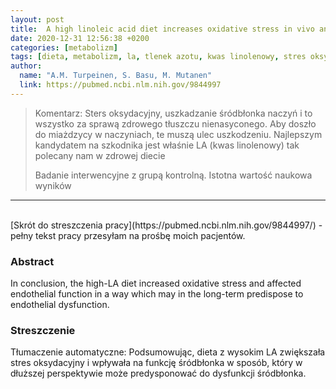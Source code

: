 ```yaml
---
layout: post
title:  A high linoleic acid diet increases oxidative stress in vivo and affects nitric oxide metabolism in humans"
date: 2020-12-31 12:56:38 +0200
categories: [metabolizm]
tags: [dieta, metabolizm, la, tlenek azotu, kwas linolenowy, stres oksydacyjny]
author:
  name: "A.M. Turpeinen, S. Basu, M. Mutanen"
  link: https://pubmed.ncbi.nlm.nih.gov/9844997
---
```


> Komentarz: Sters oksydacyjny, uszkadzanie śródbłonka naczyń i to wszystko za sprawą zdrowego tłuszczu nienasyconego.
> Aby doszło do miażdzycy w naczyniach, te muszą ulec uszkodzeniu. 
> Najlepszym kandydatem na szkodnika jest właśnie LA (kwas linolenowy) tak polecany nam w zdrowej diecie
> 
> Badanie interwencyjne z grupą kontrolną. Istotna wartość naukowa wyników

<hr>
<br>
[Skrót do streszczenia pracy](https://pubmed.ncbi.nlm.nih.gov/9844997/) - pełny tekst pracy przesyłam na prośbę moich pacjentów.

### Abstract
In conclusion, the high-LA diet increased oxidative stress and affected endothelial function in a way which may in the long-term predispose to endothelial dysfunction.

### Streszczenie
Tłumaczenie automatyczne:
Podsumowując, dieta z wysokim LA zwiększała stres oksydacyjny i wpływała na funkcję śródbłonka w sposób, który w dłuższej perspektywie może predysponować do dysfunkcji śródbłonka.
